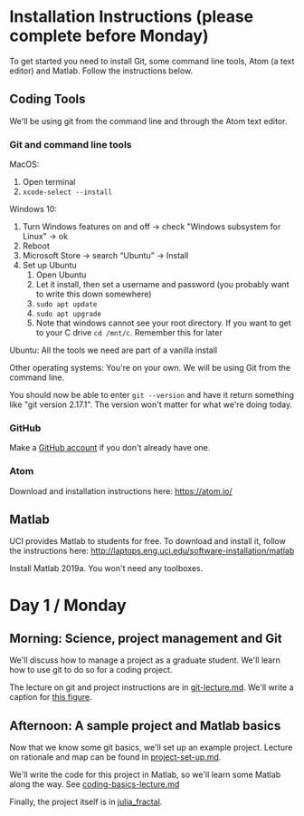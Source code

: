 # Installation Instructions (please complete before Monday)

To get started you need to install Git, some command line tools, Atom (a text editor) and Matlab. Follow the instructions below.

## Coding Tools

We'll be using git from the command line and through the Atom text editor.

### Git and command line tools

MacOS:
1. Open terminal
1. `xcode-select --install`

Windows 10:
1. Turn Windows features on and off -> check "Windows subsystem for Linux" -> ok
1. Reboot
1. Microsoft Store -> search “Ubuntu” -> Install
1. Set up Ubuntu
    1. Open Ubuntu
    1. Let it install, then set a username and password (you probably want to write this down somewhere)
    1. `sudo apt update`
    1. `sudo apt upgrade`
    1. Note that windows cannot see your root directory. If you want to get to your C drive `cd /mnt/c`. Remember this for later

Ubuntu: All the tools we need are part of a vanilla install

Other operating systems: You're on your own. We will be using Git from the command line.

You should now be able to enter `git --version` and have it return something like "git version 2.17.1". The version won't matter for what we're doing today.

### GitHub

Make a [GitHub account](https://github.com/join) if you don't already have one.

### Atom

Download and installation instructions here: https://atom.io/

## Matlab

UCI provides Matlab to students for free. To download and install it, follow the instructions here: http://laptops.eng.uci.edu/software-installation/matlab

Install Matlab 2019a. You won't need any toolboxes.

# Day 1 / Monday

## Morning: Science, project management and Git

We'll discuss how to manage a project as a graduate student. We'll learn how to use git to do so for a coding project.

The lecture on git and project instructions are in [git-lecture.md](git_lecture/git-lecture.md). We'll write a caption for  [this figure](figure_caption_exercise/figure2.md).

## Afternoon: A sample project and Matlab basics

Now that we know some git basics, we'll set up an example project. Lecture on rationale and map can be found in [project-set-up.md](project-set-up.md).

We'll write the code for this project in Matlab, so we'll learn some Matlab along the way. See [coding-basics-lecture.md](coding-basics-lecture.md)

Finally, the project itself is in [julia_fractal](julia_fractal).
